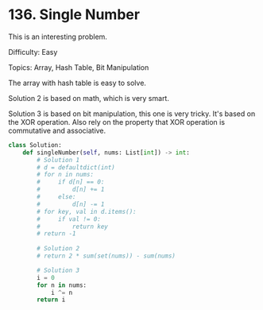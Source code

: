 # 136. Single Number

This is an interesting problem. 

Difficulty: Easy

Topics: Array, Hash Table, Bit Manipulation

The array with hash table is easy to solve. 

Solution 2 is based on math, which is very smart.

Solution 3 is based on bit manipulation, this one is very tricky. It's based on the XOR operation. 
Also rely on the property that XOR operation is commutative and associative.

```python
class Solution:
    def singleNumber(self, nums: List[int]) -> int:
        # Solution 1
        # d = defaultdict(int)
        # for n in nums:
        #     if d[n] == 0:
        #         d[n] += 1
        #     else:
        #         d[n] -= 1
        # for key, val in d.items():
        #     if val != 0:
        #         return key
        # return -1
        
        # Solution 2
        # return 2 * sum(set(nums)) - sum(nums)

        # Solution 3
        i = 0
        for n in nums:
            i ^= n
        return i
        
```